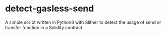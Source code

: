 # detect-gasless-send
A simple script written in Python3 with Slither to detect the usage of send or transfer function in a Solidity contract
